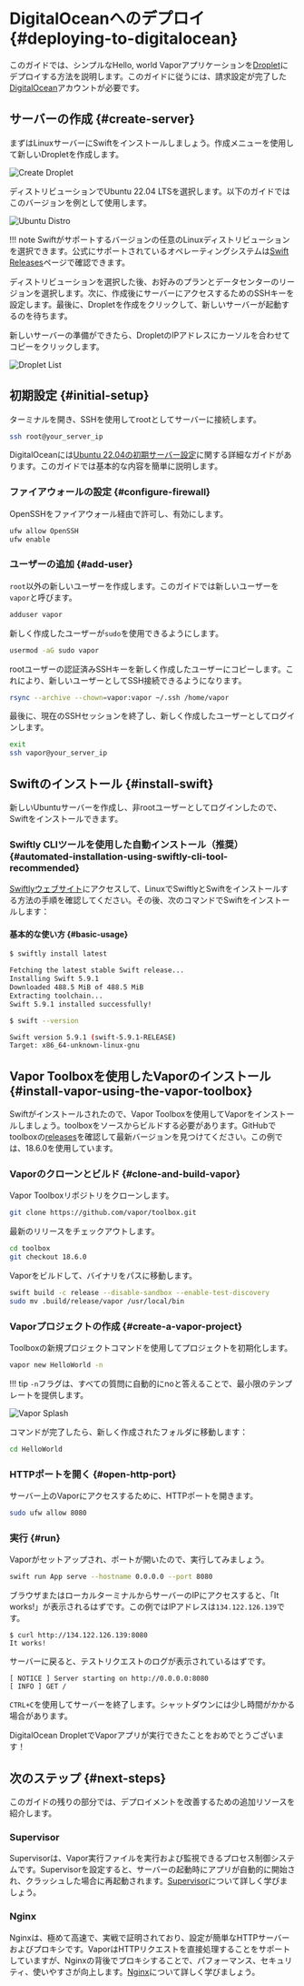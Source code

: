 # DigitalOceanへのデプロイ {#deploying-to-digitalocean}

このガイドでは、シンプルなHello, world Vaporアプリケーションを[Droplet](https://www.digitalocean.com/products/droplets/)にデプロイする方法を説明します。このガイドに従うには、請求設定が完了した[DigitalOcean](https://www.digitalocean.com)アカウントが必要です。

## サーバーの作成 {#create-server}

まずはLinuxサーバーにSwiftをインストールしましょう。作成メニューを使用して新しいDropletを作成します。

![Create Droplet](../images/digital-ocean-create-droplet.png)

ディストリビューションでUbuntu 22.04 LTSを選択します。以下のガイドではこのバージョンを例として使用します。

![Ubuntu Distro](../images/digital-ocean-distributions-ubuntu.png)

!!! note 
	Swiftがサポートするバージョンの任意のLinuxディストリビューションを選択できます。公式にサポートされているオペレーティングシステムは[Swift Releases](https://swift.org/download/#releases)ページで確認できます。

ディストリビューションを選択した後、お好みのプランとデータセンターのリージョンを選択します。次に、作成後にサーバーにアクセスするためのSSHキーを設定します。最後に、Dropletを作成をクリックして、新しいサーバーが起動するのを待ちます。

新しいサーバーの準備ができたら、DropletのIPアドレスにカーソルを合わせてコピーをクリックします。

![Droplet List](../images/digital-ocean-droplet-list.png)

## 初期設定 {#initial-setup}

ターミナルを開き、SSHを使用してrootとしてサーバーに接続します。

```sh
ssh root@your_server_ip
```

DigitalOceanには[Ubuntu 22.04の初期サーバー設定](https://www.digitalocean.com/community/tutorials/initial-server-setup-with-ubuntu-22-04)に関する詳細なガイドがあります。このガイドでは基本的な内容を簡単に説明します。

### ファイアウォールの設定 {#configure-firewall}

OpenSSHをファイアウォール経由で許可し、有効にします。

```sh
ufw allow OpenSSH
ufw enable
```

### ユーザーの追加 {#add-user}

`root`以外の新しいユーザーを作成します。このガイドでは新しいユーザーを`vapor`と呼びます。

```sh
adduser vapor
```

新しく作成したユーザーが`sudo`を使用できるようにします。

```sh
usermod -aG sudo vapor
```

rootユーザーの認証済みSSHキーを新しく作成したユーザーにコピーします。これにより、新しいユーザーとしてSSH接続できるようになります。

```sh
rsync --archive --chown=vapor:vapor ~/.ssh /home/vapor
```

最後に、現在のSSHセッションを終了し、新しく作成したユーザーとしてログインします。

```sh
exit
ssh vapor@your_server_ip
```

## Swiftのインストール {#install-swift}

新しいUbuntuサーバーを作成し、非rootユーザーとしてログインしたので、Swiftをインストールできます。

### Swiftly CLIツールを使用した自動インストール（推奨） {#automated-installation-using-swiftly-cli-tool-recommended}

[Swiftlyウェブサイト](https://swiftlang.github.io/swiftly/)にアクセスして、LinuxでSwiftlyとSwiftをインストールする方法の手順を確認してください。その後、次のコマンドでSwiftをインストールします：

#### 基本的な使い方 {#basic-usage}

```sh
$ swiftly install latest

Fetching the latest stable Swift release...
Installing Swift 5.9.1
Downloaded 488.5 MiB of 488.5 MiB
Extracting toolchain...
Swift 5.9.1 installed successfully!

$ swift --version

Swift version 5.9.1 (swift-5.9.1-RELEASE)
Target: x86_64-unknown-linux-gnu
```

## Vapor Toolboxを使用したVaporのインストール {#install-vapor-using-the-vapor-toolbox}

Swiftがインストールされたので、Vapor Toolboxを使用してVaporをインストールしましょう。toolboxをソースからビルドする必要があります。GitHubでtoolboxの[releases](https://github.com/vapor/toolbox/releases)を確認して最新バージョンを見つけてください。この例では、18.6.0を使用しています。

### Vaporのクローンとビルド {#clone-and-build-vapor}

Vapor Toolboxリポジトリをクローンします。

```sh
git clone https://github.com/vapor/toolbox.git
```

最新のリリースをチェックアウトします。

```sh
cd toolbox
git checkout 18.6.0
```

Vaporをビルドして、バイナリをパスに移動します。

```sh
swift build -c release --disable-sandbox --enable-test-discovery
sudo mv .build/release/vapor /usr/local/bin
```

### Vaporプロジェクトの作成 {#create-a-vapor-project}

Toolboxの新規プロジェクトコマンドを使用してプロジェクトを初期化します。

```sh
vapor new HelloWorld -n
```

!!! tip
	`-n`フラグは、すべての質問に自動的にnoと答えることで、最小限のテンプレートを提供します。

![Vapor Splash](../images/vapor-splash.png)

コマンドが完了したら、新しく作成されたフォルダに移動します：

```sh
cd HelloWorld
``` 

### HTTPポートを開く {#open-http-port}

サーバー上のVaporにアクセスするために、HTTPポートを開きます。

```sh
sudo ufw allow 8080
```

### 実行 {#run}

Vaporがセットアップされ、ポートが開いたので、実行してみましょう。

```sh
swift run App serve --hostname 0.0.0.0 --port 8080
```

ブラウザまたはローカルターミナルからサーバーのIPにアクセスすると、「It works!」が表示されるはずです。この例ではIPアドレスは`134.122.126.139`です。

```
$ curl http://134.122.126.139:8080
It works!
```

サーバーに戻ると、テストリクエストのログが表示されているはずです。

```
[ NOTICE ] Server starting on http://0.0.0.0:8080
[ INFO ] GET /
```

`CTRL+C`を使用してサーバーを終了します。シャットダウンには少し時間がかかる場合があります。

DigitalOcean DropletでVaporアプリが実行できたことをおめでとうございます！

## 次のステップ {#next-steps}

このガイドの残りの部分では、デプロイメントを改善するための追加リソースを紹介します。

### Supervisor

Supervisorは、Vapor実行ファイルを実行および監視できるプロセス制御システムです。Supervisorを設定すると、サーバーの起動時にアプリが自動的に開始され、クラッシュした場合に再起動されます。[Supervisor](../deploy/supervisor.md)について詳しく学びましょう。

### Nginx

Nginxは、極めて高速で、実戦で証明されており、設定が簡単なHTTPサーバーおよびプロキシです。VaporはHTTPリクエストを直接処理することをサポートしていますが、Nginxの背後でプロキシすることで、パフォーマンス、セキュリティ、使いやすさが向上します。[Nginx](../deploy/nginx.md)について詳しく学びましょう。